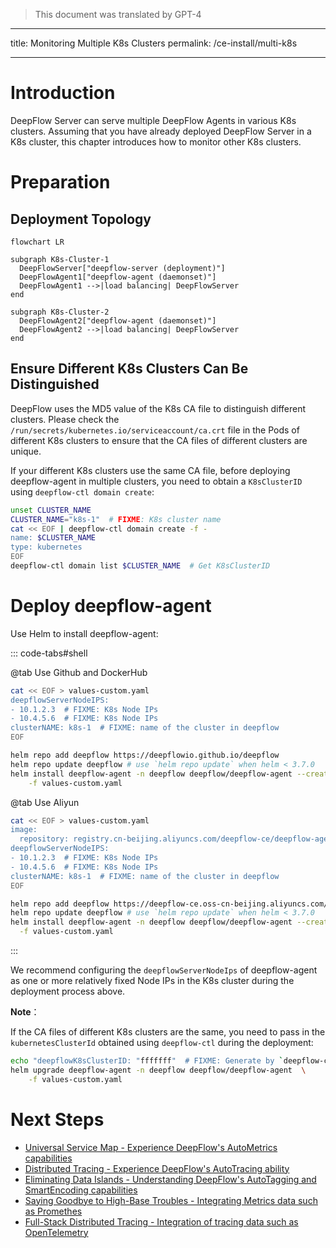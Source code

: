 > This document was translated by GPT-4

---

title: Monitoring Multiple K8s Clusters
permalink: /ce-install/multi-k8s

---

# Introduction

DeepFlow Server can serve multiple DeepFlow Agents in various K8s clusters. Assuming that you have already deployed DeepFlow Server in a K8s cluster, this chapter introduces how to monitor other K8s clusters.

# Preparation

## Deployment Topology

```mermaid
flowchart LR

subgraph K8s-Cluster-1
  DeepFlowServer["deepflow-server (deployment)"]
  DeepFlowAgent1["deepflow-agent (daemonset)"]
  DeepFlowAgent1 -->|load balancing| DeepFlowServer
end

subgraph K8s-Cluster-2
  DeepFlowAgent2["deepflow-agent (daemonset)"]
  DeepFlowAgent2 -->|load balancing| DeepFlowServer
end
```

## Ensure Different K8s Clusters Can Be Distinguished

DeepFlow uses the MD5 value of the K8s CA file to distinguish different clusters. Please check the `/run/secrets/kubernetes.io/serviceaccount/ca.crt` file in the Pods of different K8s clusters to ensure that the CA files of different clusters are unique.

If your different K8s clusters use the same CA file, before deploying deepflow-agent in multiple clusters, you need to obtain a `K8sClusterID` using `deepflow-ctl domain create`:

```bash
unset CLUSTER_NAME
CLUSTER_NAME="k8s-1"  # FIXME: K8s cluster name
cat << EOF | deepflow-ctl domain create -f -
name: $CLUSTER_NAME
type: kubernetes
EOF
deepflow-ctl domain list $CLUSTER_NAME  # Get K8sClusterID
```

# Deploy deepflow-agent

Use Helm to install deepflow-agent:

::: code-tabs#shell

@tab Use Github and DockerHub

```bash
cat << EOF > values-custom.yaml
deepflowServerNodeIPS:
- 10.1.2.3  # FIXME: K8s Node IPs
- 10.4.5.6  # FIXME: K8s Node IPs
clusterNAME: k8s-1  # FIXME: name of the cluster in deepflow
EOF

helm repo add deepflow https://deepflowio.github.io/deepflow
helm repo update deepflow # use `helm repo update` when helm < 3.7.0
helm install deepflow-agent -n deepflow deepflow/deepflow-agent --create-namespace \
    -f values-custom.yaml
```

@tab Use Aliyun

```bash
cat << EOF > values-custom.yaml
image:
  repository: registry.cn-beijing.aliyuncs.com/deepflow-ce/deepflow-agent
deepflowServerNodeIPS:
- 10.1.2.3  # FIXME: K8s Node IPs
- 10.4.5.6  # FIXME: K8s Node IPs
clusterNAME: k8s-1  # FIXME: name of the cluster in deepflow
EOF

helm repo add deepflow https://deepflow-ce.oss-cn-beijing.aliyuncs.com/chart/stable
helm repo update deepflow # use `helm repo update` when helm < 3.7.0
helm install deepflow-agent -n deepflow deepflow/deepflow-agent --create-namespace \
  -f values-custom.yaml
```

:::

We recommend configuring the `deepflowServerNodeIps` of deepflow-agent as one or more relatively fixed Node IPs in the K8s cluster during the deployment process above.

**Note**：

If the CA files of different K8s clusters are the same, you need to pass in the `kubernetesClusterId` obtained using `deepflow-ctl` during the deployment:

```bash
echo "deepflowK8sClusterID: "fffffff"  # FIXME: Generate by `deepflow-ctl  domain create`" >> values-custom.yaml
helm upgrade deepflow-agent -n deepflow deepflow/deepflow-agent  \
    -f values-custom.yaml
```

# Next Steps

- [Universal Service Map - Experience DeepFlow's AutoMetrics capabilities](../features/universal-map/auto-metrics/)
- [Distributed Tracing - Experience DeepFlow's AutoTracing ability](../features/distributed-tracing/auto-tracing/)
- [Eliminating Data Islands - Understanding DeepFlow's AutoTagging and SmartEncoding capabilities](../features/auto-tagging/elimilate-data-silos/)
- [Saying Goodbye to High-Base Troubles - Integrating Metrics data such as Promethes](../integration/input/metrics/metrics-auto-tagging/)
- [Full-Stack Distributed Tracing - Integration of tracing data such as OpenTelemetry](../integration/input/tracing/full-stack-distributed-tracing/)
